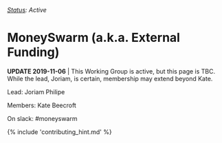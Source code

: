 _[Status](https://docs.google.com/document/d/1RQrZE_9iw0ewIj7UCvC7SBLCziYwfi13vM5FbRDBCx4/edit?usp=sharing): Active_

# MoneySwarm (a.k.a. External Funding)

**UPDATE 2019-11-06** | This Working Group is active, but this page is TBC. While the lead, Joriam, is certain, membership may extend beyond Kate.

Lead: Joriam Philipe

Members: Kate Beecroft

On slack: #moneyswarm

{% include 'contributing_hint.md' %}
